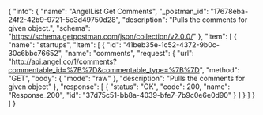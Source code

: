 {
  "info": {
    "name": "AngelList Get Comments",
    "_postman_id": "17678eba-24f2-42b9-9721-5e3d49750d28",
    "description": "Pulls the comments for given object.",
    "schema": "https://schema.getpostman.com/json/collection/v2.0.0/"
  },
  "item": [
    {
      "name": "startups",
      "item": [
        {
          "id": "41beb35e-1c52-4372-9b0c-30c6bbc76652",
          "name": "comments",
          "request": {
            "url": "http://api.angel.co/1/comments?commentable_id=%7B%7D&commentable_type=%7B%7D",
            "method": "GET",
            "body": {
              "mode": "raw"
            },
            "description": "Pulls the comments for given object"
          },
          "response": [
            {
              "status": "OK",
              "code": 200,
              "name": "Response_200",
              "id": "37d75c51-bb8a-4039-bfe7-7b9c0e6e0d90"
            }
          ]
        }
      ]
    }
  ]
}